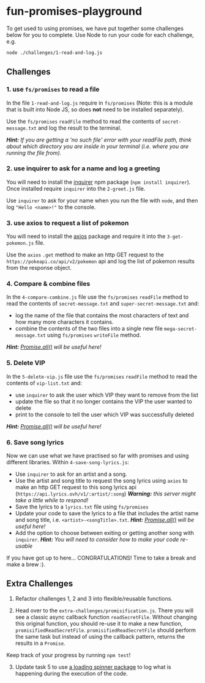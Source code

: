 # fun-promises-playground

To get used to using promises, we have put together some challenges below for you to complete. Use Node to run your code for each challenge, e.g.

```bash
node ./challenges/1-read-and-log.js
```

## Challenges

### 1. use `fs/promises` to read a file

In the file `1-read-and-log.js` require in `fs/promises` (Note: this is a module that is built into Node JS, so does **not** need to be installed separately).

Use the `fs/promises` `readFile` method to read the contents of `secret-message.txt` and log the result to the terminal.

_**Hint:** If you are getting a 'no such file' error with your readFile path, think about which directory you are inside in your terminal (i.e. where you are running the file from)._

### 2. use inquirer to ask for a name and log a greeting

You will need to install the [inquirer](https://github.com/SBoudrias/Inquirer.js#installation) npm package (`npm install inquirer`). Once installed require `inquirer` into the `2-greet.js` file.

Use `inquirer` to ask for your name when you run the file with `node`, and then log `"Hello <name>!"` to the console.

### 3. use axios to request a list of pokemon

You will need to install the [axios](https://github.com/axios/axios#example) package and require it into the `3-get-pokemon.js` file.

Use the `axios` `.get` method to make an http GET request to the `https://pokeapi.co/api/v2/pokemon` api and log the list of pokemon results from the response object.

### 4. Compare & combine files

In the `4-compare-combine.js` file use the `fs/promises` `readFile` method to read the contents of `secret-message.txt` and `super-secret-message.txt` and:

- log the name of the file that contains the most characters of text and how many more characters it contains.
- combine the contents of the two files into a single new file `mega-secret-message.txt` using `fs/promises` `writeFile` method.

_**Hint:** [Promise.all()](https://developer.mozilla.org/en-US/docs/Web/JavaScript/Reference/Global_Objects/Promise/all) will be useful here!_

### 5. Delete VIP

In the `5-delete-vip.js` file use the `fs/promises` `readFile` method to read the contents of `vip-list.txt` and:

- use `inquirer` to ask the user which VIP they want to remove from the list
- update the file so that it no longer contains the VIP the user wanted to delete
- print to the console to tell the user which VIP was successfully deleted

_**Hint:** [Promise.all()](https://developer.mozilla.org/en-US/docs/Web/JavaScript/Reference/Global_Objects/Promise/all) will be useful here!_

### 6. Save song lyrics

Now we can use what we have practised so far with promises and using different libraries. Within `4-save-song-lyrics.js`:

- Use `inquirer` to ask for an artist and a song.
- Use the artist and song title to request the song lyrics using `axios` to make an http GET request to this song lyrics api (`https://api.lyrics.ovh/v1/:artist/:song`) _**Warning:** this server might take a little while to respond!_
- Save the lyrics to a `lyrics.txt` file using `fs/promises`
- Update your code to save the lyrics to a file that includes the artist name and song title, i.e. `<artist>-<songTitle>.txt`. _**Hint:** [Promise.all()](https://developer.mozilla.org/en-US/docs/Web/JavaScript/Reference/Global_Objects/Promise/all) will be useful here!_
- Add the option to choose between exiting or getting another song with `inquirer`. _**Hint:** You will need to consider how to make your code re-usable_

If you have got up to here... CONGRATULATIONS! Time to take a break and make a brew :).

## Extra Challenges

1. Refactor challenges 1, 2 and 3 into flexible/reusable functions.

2. Head over to the `extra-challenges/promisification.js`. There you will see a classic async callback function `readSecretFile`. Without changing this original function, you should re-use it to make a new function, `promisifiedReadSecretFile`. `promisifiedReadSecretFile` should perform the same task but instead of using the callback pattern, returns the results in a `Promise`.

Keep track of your progress by running `npm test`!

3. Update task 5 to use [a loading spinner package](https://github.com/sindresorhus/ora) to log what is happening during the execution of the code.
